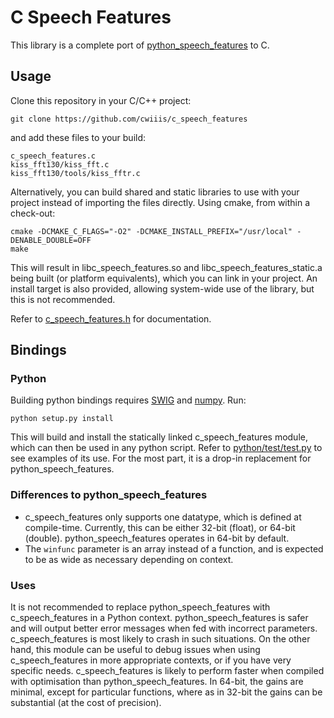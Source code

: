 # C Speech Features

This library is a complete port of [python_speech_features](https://github.com/jameslyons/python_speech_features) to C.

## Usage

Clone this repository in your C/C++ project:

```
git clone https://github.com/cwiiis/c_speech_features
```

and add these files to your build:

```
c_speech_features.c
kiss_fft130/kiss_fft.c
kiss_fft130/tools/kiss_fftr.c
```

Alternatively, you can build shared and static libraries to use with your project instead of importing the files directly. Using cmake, from within a check-out:

```
cmake -DCMAKE_C_FLAGS="-O2" -DCMAKE_INSTALL_PREFIX="/usr/local" -DENABLE_DOUBLE=OFF
make
```

This will result in libc_speech_features.so and libc_speech_features_static.a being built (or platform equivalents), which you can link in your project. An install target is also provided, allowing system-wide use of the library, but this is not recommended.

Refer to [c_speech_features.h](c_speech_features.h) for documentation.

## Bindings

### Python

Building python bindings requires [SWIG](http://www.swig.org/) and [numpy](http://www.numpy.org/). Run:

```
python setup.py install
```

This will build and install the statically linked c_speech_features module, which can then be used in any python script. Refer to [python/test/test.py](python/test/test.py) to see examples of its use. For the most part, it is a drop-in replacement for python_speech_features.

### Differences to python_speech_features

* c_speech_features only supports one datatype, which is defined at compile-time. Currently, this can be either 32-bit (float), or 64-bit (double). python_speech_features operates in 64-bit by default.
* The `winfunc` parameter is an array instead of a function, and is expected to be as wide as necessary depending on context.

### Uses

It is not recommended to replace python_speech_features with c_speech_features in a Python context. python_speech_features is safer and will output better error messages when fed with incorrect parameters. c_speech_features is most likely to crash in such situations. On the other hand, this module can be useful to debug issues when using c_speech_features in more appropriate contexts, or if you have very specific needs. c_speech_features is likely to perform faster when compiled with optimisation than python_speech_features. In 64-bit, the gains are minimal, except for particular functions, where as in 32-bit the gains can be substantial (at the cost of precision).
